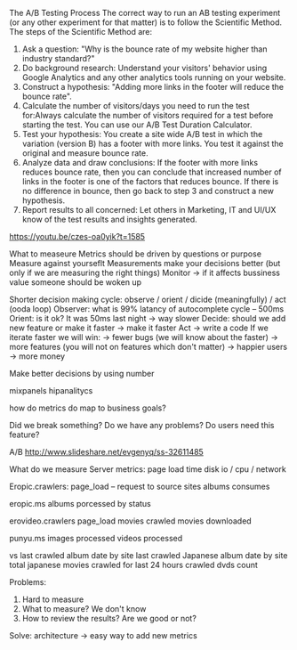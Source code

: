 The A/B Testing Process
The correct way to run an AB testing experiment (or any other experiment for that matter) is to follow the Scientific Method. The steps of the Scientific Method are:
1. Ask a question: "Why is the bounce rate of my website higher than industry standard?"
2. Do background research: Understand your visitors' behavior using Google Analytics and any other analytics tools running on your website.
3. Construct a hypothesis: "Adding more links in the footer will reduce the bounce rate".
4. Calculate the number of visitors/days you need to run the test for:Always calculate the number of visitors required for a test before starting the test. You can use our A/B Test Duration Calculator.
5. Test your hypothesis: You create a site wide A/B test in which the variation (version B) has a footer with more links. You test it against the original and measure bounce rate.
6. Analyze data and draw conclusions: If the footer with more links reduces bounce rate, then you can conclude that increased number of links in the footer is one of the factors that reduces bounce. If there is no difference in bounce, then go back to step 3 and construct a new hypothesis.
7. Report results to all concerned: Let others in Marketing, IT and UI/UX know of the test results and insights generated.


https://youtu.be/czes-oa0yik?t=1585

What to measeure
Metrics should be driven by questions or purpose
Measure against yourseflt
Measurements make your decisions better (but only if we are measuring the right things)
Monitor → if it affects bussiness value someone should be woken up


Shorter decision making cycle: observe / orient / dicide (meaningfully) / act (ooda loop)
Observer: what is 99% latancy of autocomplete cycle – 500ms
Orient: is it ok? It was 50ms last night → way slower
Decide: should we add new feature or make it faster → make it faster
Act → write a code
If we iterate faster we will win:
→ fewer bugs (we will know about the faster)
→ more features (you will not on features which don't matter)
→ happier users → more money

Make better decisions by using number


mixpanels
hipanalitycs


how do metrics do map to business goals?

Did we break something?
Do we have any problems?
Do users need this feature?

A/B
http://www.slideshare.net/evgenyq/ss-32611485

What do we measure
Server metrics:
page load time
disk io / cpu / network

Eropic.crawlers:
page_load – request to source sites
albums consumes

eropic.ms
albums porcessed by status

erovideo.crawlers
page_load
movies crawled
movies downloaded

punyu.ms
images processed
videos processed

vs
last crawled album date by site
last crawled Japanese album date by site
total japanese movies crawled for last 24 hours
crawled dvds count




Problems:
1. Hard to measure
2. What to measure? We don't know
3. How to review the results? Are we good or not?

Solve:
architecture → easy way to add new metrics
